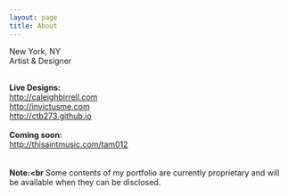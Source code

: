 ```yaml
---
layout: page
title: About
---
```


New York, NY<br>
Artist & Designer<br><br>

<strong>Live Designs:<br></strong>
http://caleighbirrell.com<br>
http://invictusme.com<br>
http://ctb273.github.io
<br><br>
<strong>Coming soon:<br></strong>
http://thisaintmusic.com/tam012<br>
<br><br>
<strong>Note:<br</strong>
Some contents of my portfolio are currently proprietary and will be available when they can be disclosed.  
